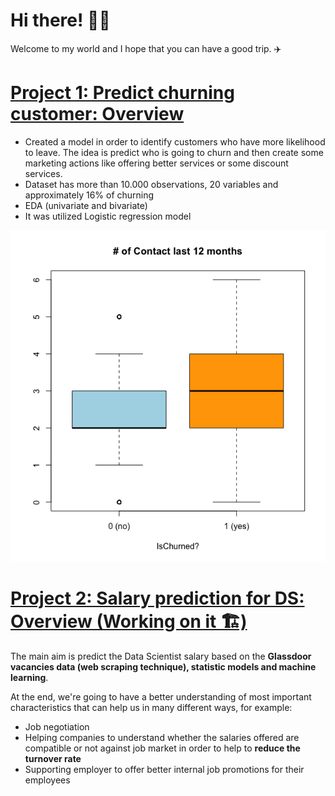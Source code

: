 # Hi there! 👋🏽

Welcome to my world and I hope that you can have a good trip. ✈️

# [Project 1: Predict churning customer: Overview](https://github.com/haroldribeiro/CreditCard_Churn)

* Created a model in order to identify customers who have more likelihood to leave. The idea is predict who is going to churn and then create some marketing actions like offering better services or some discount services. 
* Dataset has more than 10.000 observations, 20 variables and approximately 16% of churning 
* EDA (univariate and bivariate)
* It was utilized Logistic regression model 

![project1](/images/project_1_qty_contacts.png)

# [Project 2: Salary prediction for DS: Overview (Working on it 🏗️)](https://github.com/haroldribeiro/ds_salaries_prediction)

The main aim is predict the Data Scientist salary based on the **Glassdoor vacancies data (web scraping technique), statistic models and machine learning**.

At the end, we're going to have a better understanding of most important characteristics that can help us in many different ways, for example:

* Job negotiation
* Helping companies to understand whether the salaries offered are compatible or not against job market in order to help to **reduce the turnover rate**
* Supporting employer to offer better internal job promotions for their employees








